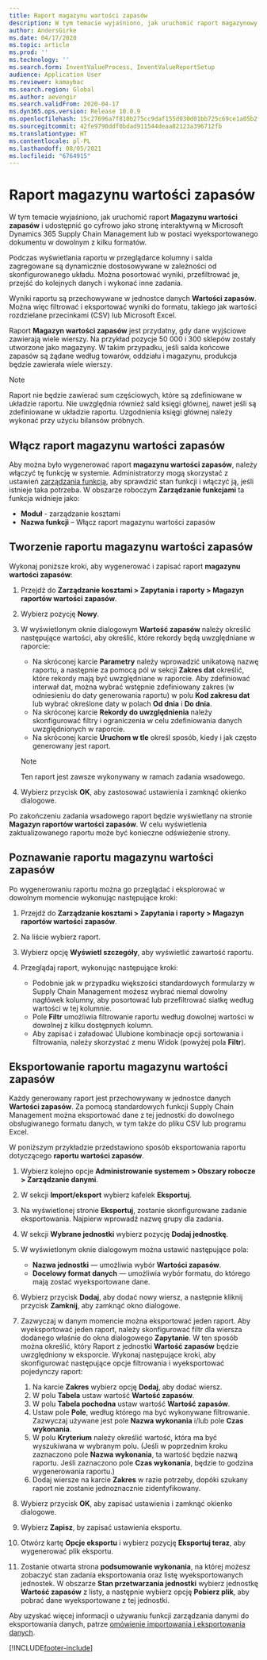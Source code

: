 ```yaml
---
title: Raport magazynu wartości zapasów
description: W tym temacie wyjaśniono, jak uruchomić raport magazynowy wartości zapasówi udostępnić go cyfrowo jako stronę interaktywną w Microsoft Dynamics 365 Supply Chain Management lub w postaci wyeksportowanego dokumentu w dowolnym z kilku formatów.
author: AndersGirke
ms.date: 04/17/2020
ms.topic: article
ms.prod: ''
ms.technology: ''
ms.search.form: InventValueProcess, InventValueReportSetup
audience: Application User
ms.reviewer: kamaybac
ms.search.region: Global
ms.author: aevengir
ms.search.validFrom: 2020-04-17
ms.dyn365.ops.version: Release 10.0.9
ms.openlocfilehash: 15c27696a7f810b275cc9daf155d030d01bb725c69ce1a05b2f3a2d0a52899ac
ms.sourcegitcommit: 42fe9790ddf0bdad911544deaa82123a396712fb
ms.translationtype: HT
ms.contentlocale: pl-PL
ms.lasthandoff: 08/05/2021
ms.locfileid: "6764915"
---
```

# <a name="inventory-value-storage-report"></a>Raport magazynu wartości zapasów

W tym temacie wyjaśniono, jak uruchomić raport **Magazynu wartości zapasów** i udostępnić go cyfrowo jako stronę interaktywną w Microsoft Dynamics 365 Supply Chain Management lub w postaci wyeksportowanego dokumentu w dowolnym z kilku formatów.

Podczas wyświetlania raportu w przeglądarce kolumny i salda zagregowane są dynamicznie dostosowywane w zależności od skonfigurowanego układu. Można posortować wyniki, przefiltrować je, przejść do kolejnych danych i wykonać inne zadania.

Wyniki raportu są przechowywane w jednostce danych **Wartości zapasów**. Można więc filtrować i eksportować wyniki do formatu, takiego jak wartości rozdzielane przecinkami (CSV) lub Microsoft Excel.

Raport **Magazyn wartości zapasów** jest przydatny, gdy dane wyjściowe zawierają wiele wierszy. Na przykład pozycje 50 000 i 300 sklepów zostały utworzone jako magazyny. W takim przypadku, jeśli salda końcowe zapasów są żądane według towarów, oddziału i magazynu, produkcja będzie zawierała wiele wierszy.

> [!NOTE]
> Raport nie będzie zawierać sum częściowych, które są zdefiniowane w układzie raportu. Nie uwzględnia również sald księgi głównej, nawet jeśli są zdefiniowane w układzie raportu. Uzgodnienia księgi głównej należy wykonać przy użyciu bilansów próbnych.

## <a name="turn-on-the-inventory-value-storage-feature"></a>Włącz raport magazynu wartości zapasów

Aby można było wygenerować raport **magazynu wartości zapasów**, należy włączyć tę funkcję w systemie. Administratorzy mogą skorzystać z ustawień [zarządzania funkcją](../../fin-ops-core/fin-ops/get-started/feature-management/feature-management-overview.md), aby sprawdzić stan funkcji i włączyć ją, jeśli istnieje taka potrzeba. W obszarze roboczym **Zarządzanie funkcjami** ta funkcja widnieje jako:

- **Moduł** - zarządzanie kosztami
- **Nazwa funkcji** – Włącz raport magazynu wartości zapasów

## <a name="generate-an-inventory-value-storage-report"></a>Tworzenie raportu magazynu wartości zapasów

Wykonaj poniższe kroki, aby wygenerować i zapisać raport **magazynu wartości zapasów**:

1. Przejdź do **Zarządzanie kosztami \> Zapytania i raporty \> Magazyn raportów wartości zapasów**.
1. Wybierz pozycję **Nowy**.
1. W wyświetlonym oknie dialogowym **Wartość zapasów** należy określić następujące wartości, aby określić, które rekordy będą uwzględniane w raporcie:

    - Na skróconej karcie **Parametry** należy wprowadzić unikatową nazwę raportu, a następnie za pomocą pól w sekcji **Zakres dat** określić, które rekordy mają być uwzględniane w raporcie. Aby zdefiniować interwał dat, można wybrać wstępnie zdefiniowany zakres (w odniesieniu do daty generowania raportu) w polu **Kod zakresu dat** lub wybrać określone daty w polach **Od dnia** i **Do dnia**.
    - Na skróconej karcie **Rekordy do uwzględnienia** należy skonfigurować filtry i ograniczenia w celu zdefiniowania danych uwzględnionych w raporcie.
    - Na skróconej karcie **Uruchom w tle** określ sposób, kiedy i jak często generowany jest raport.

    > [!NOTE]
    > Ten raport jest zawsze wykonywany w ramach zadania wsadowego.

1. Wybierz przycisk **OK**, aby zastosować ustawienia i zamknąć okienko dialogowe.

Po zakończeniu zadania wsadowego raport będzie wyświetlany na stronie **Magazyn raportów wartości zapasów**. W celu wyświetlenia zaktualizowanego raportu może być konieczne odświeżenie strony.

## <a name="explore-an-inventory-value-storage-report"></a>Poznawanie raportu magazynu wartości zapasów

Po wygenerowaniu raportu można go przeglądać i eksplorować w dowolnym momencie wykonując następujące kroki:

1. Przejdź do **Zarządzanie kosztami \> Zapytania i raporty \> Magazyn raportów wartości zapasów**.
1. Na liście wybierz raport.
1. Wybierz opcję **Wyświetl szczegóły**, aby wyświetlić zawartość raportu.
1. Przeglądaj raport, wykonując następujące kroki:

    - Podobnie jak w przypadku większości standardowych formularzy w Supply Chain Management możesz wybrać niemal dowolny nagłówek kolumny, aby posortować lub przefiltrować siatkę według wartości w tej kolumnie.
    - Pole **Filtr** umożliwia filtrowanie raportu według dowolnej wartości w dowolnej z kilku dostępnych kolumn.
    - Aby zapisać i załadować Ulubione kombinacje opcji sortowania i filtrowania, należy skorzystać z menu Widok (powyżej pola **Filtr**).

## <a name="export-an-inventory-value-storage-report"></a>Eksportowanie raportu magazynu wartości zapasów

Każdy generowany raport jest przechowywany w jednostce danych **Wartości zapasów**. Za pomocą standardowych funkcji Supply Chain Management można eksportować dane z tej jednostki do dowolnego obsługiwanego formatu danych, w tym także do pliku CSV lub programu Excel.

W poniższym przykładzie przedstawiono sposób eksportowania raportu dotyczącego **raportu wartości zapasów**.

1. Wybierz kolejno opcje **Administrowanie systemem \> Obszary robocze \> Zarządzanie danymi**.
1. W sekcji **Import/eksport** wybierz kafelek **Eksportuj**. 
1. Na wyświetlonej stronie **Eksportuj**, zostanie skonfigurowane zadanie eksportowania. Najpierw wprowadź nazwę grupy dla zadania.
1. W sekcji **Wybrane jednostki** wybierz pozycję **Dodaj jednostkę**.
1. W wyświetlonym oknie dialogowym można ustawić następujące pola:

    - **Nazwa jednostki** — umożliwia wybór **Wartości zapasów**.
    - **Docelowy format danych** — umożliwia wybór formatu, do którego mają zostać wyeksportowane dane.

1. Wybierz przycisk **Dodaj**, aby dodać nowy wiersz, a następnie kliknij przycisk **Zamknij**, aby zamknąć okno dialogowe.
1. Zazwyczaj w danym momencie można eksportować jeden raport. Aby wyeksportować jeden raport, należy skonfigurować filtr dla wiersza dodanego właśnie do okna dialogowego **Zapytanie**. W ten sposób można określić, który Raport z jednostki **Wartość zapasów** będzie uwzględniony w eksporcie. Wykonaj następujące kroki, aby skonfigurować następujące opcje filtrowania i wyeksportować pojedynczy raport:

    1. Na karcie **Zakres** wybierz opcję **Dodaj**, aby dodać wiersz.
    2. W polu **Tabela** ustaw wartość **Wartość zapasów**.
    3. W polu **Tabela pochodna** ustaw wartość **Wartość zapasów**.
    4. Ustaw pole **Pole**, według którego ma być wykonywane filtrowanie. Zazwyczaj używane jest pole **Nazwa wykonania** i/lub pole **Czas wykonania**.
    5. W polu **Kryterium** należy określić wartość, która ma być wyszukiwana w wybranym polu. (Jeśli w poprzednim kroku zaznaczono pole **Nazwa wykonania**, ta wartość będzie nazwą raportu. Jeśli zaznaczono pole **Czas wykonania**, będzie to godzina wygenerowania raportu.)
    6. Dodaj wiersze na karcie **Zakres** w razie potrzeby, dopóki szukany raport nie zostanie jednoznacznie zidentyfikowany.

1. Wybierz przycisk **OK**, aby zapisać ustawienia i zamknąć okienko dialogowe.
1. Wybierz **Zapisz**, by zapisać ustawienia eksportu.
1. Otwórz kartę **Opcje eksportu** i wybierz pozycję **Eksportuj teraz**, aby wygenerować plik eksportu.
1. Zostanie otwarta strona **podsumowanie wykonania**, na której możesz zobaczyć stan zadania eksportowania oraz listę wyeksportowanych jednostek. W obszarze **Stan przetwarzania jednostki** wybierz jednostkę **Wartość zapasów** z listy, a następnie wybierz opcję **Pobierz plik**, aby pobrać dane wyeksportowane z tej jednostki.

Aby uzyskać więcej informacji o używaniu funkcji zarządzania danymi do eksportowania danych, patrze [omówienie importowania i eksportowania danych](../../fin-ops-core/dev-itpro/data-entities/data-import-export-job.md).


[!INCLUDE[footer-include](../../includes/footer-banner.md)]